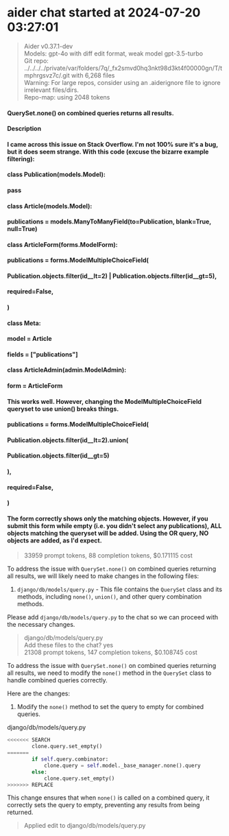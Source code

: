 
# aider chat started at 2024-07-20 03:27:01

> Aider v0.37.1-dev  
> Models: gpt-4o with diff edit format, weak model gpt-3.5-turbo  
> Git repo: ../../../../private/var/folders/7q/_fx2smvd0hq3nkt98d3kt4f00000gn/T/tmphrgsvz7c/.git with 6,268 files  
> Warning: For large repos, consider using an .aiderignore file to ignore irrelevant files/dirs.  
> Repo-map: using 2048 tokens  

#### QuerySet.none() on combined queries returns all results.  
#### Description  
#### 	  
#### I came across this issue on Stack Overflow. I'm not 100% sure it's a bug, but it does seem strange. With this code (excuse the bizarre example filtering):  
#### class Publication(models.Model):  
#### 	pass  
#### class Article(models.Model):  
#### 	publications = models.ManyToManyField(to=Publication, blank=True, null=True)  
#### class ArticleForm(forms.ModelForm):  
#### 	publications = forms.ModelMultipleChoiceField(  
#### 		Publication.objects.filter(id__lt=2) | Publication.objects.filter(id__gt=5),  
#### 		required=False,  
#### 	)  
#### 	class Meta:  
#### 		model = Article  
#### 		fields = ["publications"]  
#### class ArticleAdmin(admin.ModelAdmin):  
#### 	form = ArticleForm  
#### This works well. However, changing the ModelMultipleChoiceField queryset to use union() breaks things.  
#### publications = forms.ModelMultipleChoiceField(  
#### 	Publication.objects.filter(id__lt=2).union(  
#### 		Publication.objects.filter(id__gt=5)  
#### 	),  
#### 	required=False,  
#### )  
#### The form correctly shows only the matching objects. However, if you submit this form while empty (i.e. you didn't select any publications), ALL objects matching the queryset will be added. Using the OR query, NO objects are added, as I'd expect.  
> 33959 prompt tokens, 88 completion tokens, $0.171115 cost  

To address the issue with `QuerySet.none()` on combined queries returning all results, we will likely need to make changes in the following files:

1. `django/db/models/query.py` - This file contains the `QuerySet` class and its methods, including `none()`, `union()`, and other query combination methods.

Please add `django/db/models/query.py` to the chat so we can proceed with the necessary changes.

> django/db/models/query.py  
> Add these files to the chat? yes  
> 21308 prompt tokens, 147 completion tokens, $0.108745 cost  

To address the issue with `QuerySet.none()` on combined queries returning all results, we need to modify the `none()` method in the `QuerySet` class to handle combined queries correctly.

Here are the changes:

1. Modify the `none()` method to set the query to empty for combined queries.

django/db/models/query.py
```python
<<<<<<< SEARCH
        clone.query.set_empty()
=======
        if self.query.combinator:
            clone.query = self.model._base_manager.none().query
        else:
            clone.query.set_empty()
>>>>>>> REPLACE
```

This change ensures that when `none()` is called on a combined query, it correctly sets the query to empty, preventing any results from being returned.

> Applied edit to django/db/models/query.py  
